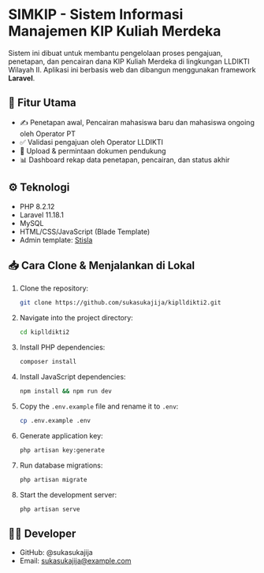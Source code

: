 # SIMKIP - Sistem Informasi Manajemen KIP Kuliah Merdeka

Sistem ini dibuat untuk membantu pengelolaan proses pengajuan, penetapan, dan pencairan dana KIP Kuliah Merdeka di lingkungan LLDIKTI Wilayah II. Aplikasi ini berbasis web dan dibangun menggunakan framework **Laravel**.

## 🚀 Fitur Utama

- ✍️ Penetapan awal, Pencairan mahasiswa baru dan mahasiswa ongoing oleh Operator PT
- ✅ Validasi pengajuan oleh Operator LLDIKTI
- 📁 Upload & permintaan dokumen pendukung
- 📊 Dashboard rekap data penetapan, pencairan, dan status akhir

## ⚙️ Teknologi

- PHP 8.2.12
- Laravel 11.18.1
- MySQL
- HTML/CSS/JavaScript (Blade Template)
- Admin template: [Stisla](https://getstisla.com)

## 📥 Cara Clone & Menjalankan di Lokal

1. Clone the repository:
    ```bash
    git clone https://github.com/sukasukajija/kiplldikti2.git
    ```

2. Navigate into the project directory:
    ```bash
    cd kiplldikti2
    ```

3. Install PHP dependencies:
    ```bash
    composer install
    ```

4. Install JavaScript dependencies:
    ```bash
    npm install && npm run dev
    ```

5. Copy the `.env.example` file and rename it to `.env`:
    ```bash
    cp .env.example .env
    ```

6. Generate application key:
    ```bash
    php artisan key:generate
    ```

7. Run database migrations:
    ```bash
    php artisan migrate
    ```

8. Start the development server:
    ```bash
    php artisan serve
    ```

## 🙋‍♂️ Developer
- GitHub: @sukasukajija
- Email: sukasukajija@example.com
